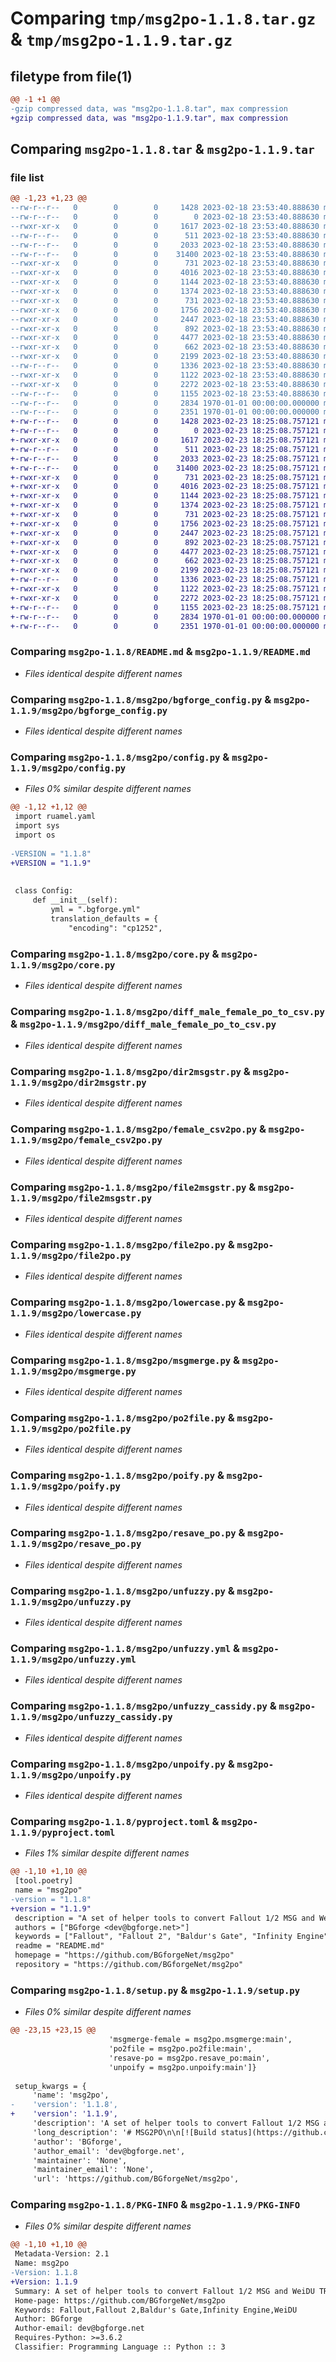 # Comparing `tmp/msg2po-1.1.8.tar.gz` & `tmp/msg2po-1.1.9.tar.gz`

## filetype from file(1)

```diff
@@ -1 +1 @@
-gzip compressed data, was "msg2po-1.1.8.tar", max compression
+gzip compressed data, was "msg2po-1.1.9.tar", max compression
```

## Comparing `msg2po-1.1.8.tar` & `msg2po-1.1.9.tar`

### file list

```diff
@@ -1,23 +1,23 @@
--rw-r--r--   0        0        0     1428 2023-02-18 23:53:40.888630 msg2po-1.1.8/README.md
--rw-r--r--   0        0        0        0 2023-02-18 23:53:40.888630 msg2po-1.1.8/msg2po/__init__.py
--rwxr-xr-x   0        0        0     1617 2023-02-18 23:53:40.888630 msg2po-1.1.8/msg2po/bgforge_config.py
--rw-r--r--   0        0        0      511 2023-02-18 23:53:40.888630 msg2po-1.1.8/msg2po/common.py
--rw-r--r--   0        0        0     2033 2023-02-18 23:53:40.888630 msg2po-1.1.8/msg2po/config.py
--rw-r--r--   0        0        0    31400 2023-02-18 23:53:40.888630 msg2po-1.1.8/msg2po/core.py
--rwxr-xr-x   0        0        0      731 2023-02-18 23:53:40.888630 msg2po-1.1.8/msg2po/diff_male_female_po_to_csv.py
--rwxr-xr-x   0        0        0     4016 2023-02-18 23:53:40.888630 msg2po-1.1.8/msg2po/dir2msgstr.py
--rwxr-xr-x   0        0        0     1144 2023-02-18 23:53:40.888630 msg2po-1.1.8/msg2po/female_csv2po.py
--rwxr-xr-x   0        0        0     1374 2023-02-18 23:53:40.888630 msg2po-1.1.8/msg2po/file2msgstr.py
--rwxr-xr-x   0        0        0      731 2023-02-18 23:53:40.888630 msg2po-1.1.8/msg2po/file2po.py
--rwxr-xr-x   0        0        0     1756 2023-02-18 23:53:40.888630 msg2po-1.1.8/msg2po/lowercase.py
--rwxr-xr-x   0        0        0     2447 2023-02-18 23:53:40.888630 msg2po-1.1.8/msg2po/msgmerge.py
--rwxr-xr-x   0        0        0      892 2023-02-18 23:53:40.888630 msg2po-1.1.8/msg2po/po2file.py
--rwxr-xr-x   0        0        0     4477 2023-02-18 23:53:40.888630 msg2po-1.1.8/msg2po/poify.py
--rwxr-xr-x   0        0        0      662 2023-02-18 23:53:40.888630 msg2po-1.1.8/msg2po/resave_po.py
--rwxr-xr-x   0        0        0     2199 2023-02-18 23:53:40.888630 msg2po-1.1.8/msg2po/unfuzzy.py
--rw-r--r--   0        0        0     1336 2023-02-18 23:53:40.888630 msg2po-1.1.8/msg2po/unfuzzy.yml
--rwxr-xr-x   0        0        0     1122 2023-02-18 23:53:40.888630 msg2po-1.1.8/msg2po/unfuzzy_cassidy.py
--rwxr-xr-x   0        0        0     2272 2023-02-18 23:53:40.888630 msg2po-1.1.8/msg2po/unpoify.py
--rw-r--r--   0        0        0     1155 2023-02-18 23:53:40.888630 msg2po-1.1.8/pyproject.toml
--rw-r--r--   0        0        0     2834 1970-01-01 00:00:00.000000 msg2po-1.1.8/setup.py
--rw-r--r--   0        0        0     2351 1970-01-01 00:00:00.000000 msg2po-1.1.8/PKG-INFO
+-rw-r--r--   0        0        0     1428 2023-02-23 18:25:08.757121 msg2po-1.1.9/README.md
+-rw-r--r--   0        0        0        0 2023-02-23 18:25:08.757121 msg2po-1.1.9/msg2po/__init__.py
+-rwxr-xr-x   0        0        0     1617 2023-02-23 18:25:08.757121 msg2po-1.1.9/msg2po/bgforge_config.py
+-rw-r--r--   0        0        0      511 2023-02-23 18:25:08.757121 msg2po-1.1.9/msg2po/common.py
+-rw-r--r--   0        0        0     2033 2023-02-23 18:25:08.757121 msg2po-1.1.9/msg2po/config.py
+-rw-r--r--   0        0        0    31400 2023-02-23 18:25:08.757121 msg2po-1.1.9/msg2po/core.py
+-rwxr-xr-x   0        0        0      731 2023-02-23 18:25:08.757121 msg2po-1.1.9/msg2po/diff_male_female_po_to_csv.py
+-rwxr-xr-x   0        0        0     4016 2023-02-23 18:25:08.757121 msg2po-1.1.9/msg2po/dir2msgstr.py
+-rwxr-xr-x   0        0        0     1144 2023-02-23 18:25:08.757121 msg2po-1.1.9/msg2po/female_csv2po.py
+-rwxr-xr-x   0        0        0     1374 2023-02-23 18:25:08.757121 msg2po-1.1.9/msg2po/file2msgstr.py
+-rwxr-xr-x   0        0        0      731 2023-02-23 18:25:08.757121 msg2po-1.1.9/msg2po/file2po.py
+-rwxr-xr-x   0        0        0     1756 2023-02-23 18:25:08.757121 msg2po-1.1.9/msg2po/lowercase.py
+-rwxr-xr-x   0        0        0     2447 2023-02-23 18:25:08.757121 msg2po-1.1.9/msg2po/msgmerge.py
+-rwxr-xr-x   0        0        0      892 2023-02-23 18:25:08.757121 msg2po-1.1.9/msg2po/po2file.py
+-rwxr-xr-x   0        0        0     4477 2023-02-23 18:25:08.757121 msg2po-1.1.9/msg2po/poify.py
+-rwxr-xr-x   0        0        0      662 2023-02-23 18:25:08.757121 msg2po-1.1.9/msg2po/resave_po.py
+-rwxr-xr-x   0        0        0     2199 2023-02-23 18:25:08.757121 msg2po-1.1.9/msg2po/unfuzzy.py
+-rw-r--r--   0        0        0     1336 2023-02-23 18:25:08.757121 msg2po-1.1.9/msg2po/unfuzzy.yml
+-rwxr-xr-x   0        0        0     1122 2023-02-23 18:25:08.757121 msg2po-1.1.9/msg2po/unfuzzy_cassidy.py
+-rwxr-xr-x   0        0        0     2272 2023-02-23 18:25:08.757121 msg2po-1.1.9/msg2po/unpoify.py
+-rw-r--r--   0        0        0     1155 2023-02-23 18:25:08.757121 msg2po-1.1.9/pyproject.toml
+-rw-r--r--   0        0        0     2834 1970-01-01 00:00:00.000000 msg2po-1.1.9/setup.py
+-rw-r--r--   0        0        0     2351 1970-01-01 00:00:00.000000 msg2po-1.1.9/PKG-INFO
```

### Comparing `msg2po-1.1.8/README.md` & `msg2po-1.1.9/README.md`

 * *Files identical despite different names*

### Comparing `msg2po-1.1.8/msg2po/bgforge_config.py` & `msg2po-1.1.9/msg2po/bgforge_config.py`

 * *Files identical despite different names*

### Comparing `msg2po-1.1.8/msg2po/config.py` & `msg2po-1.1.9/msg2po/config.py`

 * *Files 0% similar despite different names*

```diff
@@ -1,12 +1,12 @@
 import ruamel.yaml
 import sys
 import os
 
-VERSION = "1.1.8"
+VERSION = "1.1.9"
 
 
 class Config:
     def __init__(self):
         yml = ".bgforge.yml"
         translation_defaults = {
             "encoding": "cp1252",
```

### Comparing `msg2po-1.1.8/msg2po/core.py` & `msg2po-1.1.9/msg2po/core.py`

 * *Files identical despite different names*

### Comparing `msg2po-1.1.8/msg2po/diff_male_female_po_to_csv.py` & `msg2po-1.1.9/msg2po/diff_male_female_po_to_csv.py`

 * *Files identical despite different names*

### Comparing `msg2po-1.1.8/msg2po/dir2msgstr.py` & `msg2po-1.1.9/msg2po/dir2msgstr.py`

 * *Files identical despite different names*

### Comparing `msg2po-1.1.8/msg2po/female_csv2po.py` & `msg2po-1.1.9/msg2po/female_csv2po.py`

 * *Files identical despite different names*

### Comparing `msg2po-1.1.8/msg2po/file2msgstr.py` & `msg2po-1.1.9/msg2po/file2msgstr.py`

 * *Files identical despite different names*

### Comparing `msg2po-1.1.8/msg2po/file2po.py` & `msg2po-1.1.9/msg2po/file2po.py`

 * *Files identical despite different names*

### Comparing `msg2po-1.1.8/msg2po/lowercase.py` & `msg2po-1.1.9/msg2po/lowercase.py`

 * *Files identical despite different names*

### Comparing `msg2po-1.1.8/msg2po/msgmerge.py` & `msg2po-1.1.9/msg2po/msgmerge.py`

 * *Files identical despite different names*

### Comparing `msg2po-1.1.8/msg2po/po2file.py` & `msg2po-1.1.9/msg2po/po2file.py`

 * *Files identical despite different names*

### Comparing `msg2po-1.1.8/msg2po/poify.py` & `msg2po-1.1.9/msg2po/poify.py`

 * *Files identical despite different names*

### Comparing `msg2po-1.1.8/msg2po/resave_po.py` & `msg2po-1.1.9/msg2po/resave_po.py`

 * *Files identical despite different names*

### Comparing `msg2po-1.1.8/msg2po/unfuzzy.py` & `msg2po-1.1.9/msg2po/unfuzzy.py`

 * *Files identical despite different names*

### Comparing `msg2po-1.1.8/msg2po/unfuzzy.yml` & `msg2po-1.1.9/msg2po/unfuzzy.yml`

 * *Files identical despite different names*

### Comparing `msg2po-1.1.8/msg2po/unfuzzy_cassidy.py` & `msg2po-1.1.9/msg2po/unfuzzy_cassidy.py`

 * *Files identical despite different names*

### Comparing `msg2po-1.1.8/msg2po/unpoify.py` & `msg2po-1.1.9/msg2po/unpoify.py`

 * *Files identical despite different names*

### Comparing `msg2po-1.1.8/pyproject.toml` & `msg2po-1.1.9/pyproject.toml`

 * *Files 1% similar despite different names*

```diff
@@ -1,10 +1,10 @@
 [tool.poetry]
 name = "msg2po"
-version = "1.1.8"
+version = "1.1.9"
 description = "A set of helper tools to convert Fallout 1/2 MSG and WeiDU TRA into GNU gettext PO and back"
 authors = ["BGforge <dev@bgforge.net>"]
 keywords = ["Fallout", "Fallout 2", "Baldur's Gate", "Infinity Engine", "WeiDU"]
 readme = "README.md"
 homepage = "https://github.com/BGforgeNet/msg2po"
 repository = "https://github.com/BGforgeNet/msg2po"
```

### Comparing `msg2po-1.1.8/setup.py` & `msg2po-1.1.9/setup.py`

 * *Files 0% similar despite different names*

```diff
@@ -23,15 +23,15 @@
                      'msgmerge-female = msg2po.msgmerge:main',
                      'po2file = msg2po.po2file:main',
                      'resave-po = msg2po.resave_po:main',
                      'unpoify = msg2po.unpoify:main']}
 
 setup_kwargs = {
     'name': 'msg2po',
-    'version': '1.1.8',
+    'version': '1.1.9',
     'description': 'A set of helper tools to convert Fallout 1/2 MSG and WeiDU TRA into GNU gettext PO and back',
     'long_description': '# MSG2PO\n\n[![Build status](https://github.com/BGforgeNet/msg2po/workflows/release/badge.svg)](https://github.com/BGforgeNet/msg2po/actions?query=workflow%3Arelease)\n[![Patreon](https://img.shields.io/badge/Patreon-donate-FF424D?logo=Patreon&labelColor=141518)](https://www.patreon.com/BGforge)\n[![Telegram](https://img.shields.io/badge/telegram-join%20%20%20%20%E2%9D%B1%E2%9D%B1%E2%9D%B1-darkorange?logo=telegram)](https://t.me/bgforge)\n[![Discord](https://img.shields.io/discord/420268540700917760?logo=discord&label=discord&color=blue&logoColor=FEE75C)](https://discord.gg/4Yqfggm)\n[![IRC](https://img.shields.io/badge/%23IRC-join%20%20%20%20%E2%9D%B1%E2%9D%B1%E2%9D%B1-darkorange)](https://bgforge.net/irc)\n\nThis is a set of tools to convert Fallout 1/2 MSG and WeiDU TRA into GNU gettext PO and back, used in [BGforge Hive](https://hive.bgforge.net/). Ask questions [here](https://forums.bgforge.net/viewforum.php?f=9).\n\n## Installation\n```bash\npip install msg2po\n```\n\n## Usage\n```bash\n$ poify.py -h\n.bgforge.yml not found, assuming defaults\nusage: poify.py [-h] [-e ENC] [DIR]\n\nPoify files in selected directory\n\npositional arguments:\n  DIR         source language directory (default: ./english)\n\noptions:\n  -h, --help  show this help message and exit\n  -e ENC      source encoding (default: cp1252)\n```\n\n## Action\nGithub [action](docs/action.md) is available for automatic processing.\n\n---\n[Changelog](docs/changelog.md)\n',
     'author': 'BGforge',
     'author_email': 'dev@bgforge.net',
     'maintainer': 'None',
     'maintainer_email': 'None',
     'url': 'https://github.com/BGforgeNet/msg2po',
```

### Comparing `msg2po-1.1.8/PKG-INFO` & `msg2po-1.1.9/PKG-INFO`

 * *Files 0% similar despite different names*

```diff
@@ -1,10 +1,10 @@
 Metadata-Version: 2.1
 Name: msg2po
-Version: 1.1.8
+Version: 1.1.9
 Summary: A set of helper tools to convert Fallout 1/2 MSG and WeiDU TRA into GNU gettext PO and back
 Home-page: https://github.com/BGforgeNet/msg2po
 Keywords: Fallout,Fallout 2,Baldur's Gate,Infinity Engine,WeiDU
 Author: BGforge
 Author-email: dev@bgforge.net
 Requires-Python: >=3.6.2
 Classifier: Programming Language :: Python :: 3
```

